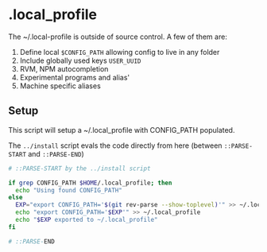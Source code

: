 # .local_profile

The ~/.local-profile is outside of source control.  A few of them are:
1. Define local `$CONFIG_PATH` allowing config to live in any folder
2. Include globally used keys `USER_UUID`
3. RVM, NPM autocompletion
4. Experimental programs and alias'
5. Machine specific aliases

## Setup

This script will setup a ~/.local_profile with CONFIG_PATH populated.

The `../install` script evals the code directly from here (between `::PARSE-START` and `::PARSE-END`)

```sh
# ::PARSE-START by the ../install script

if grep CONFIG_PATH $HOME/.local_profile; then
  echo "Using found CONFIG_PATH"
else
  EXP="export CONFIG_PATH='$(git rev-parse --show-toplevel)'" >> ~/.local_profile
  echo "export CONFIG_PATH='$EXP'" >> ~/.local_profile
  echo "$EXP exported to ~/.local_profile"
fi

# ::PARSE-END
```
